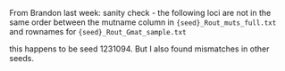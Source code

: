 
From Brandon last week: sanity check - the following loci are not in the same order between the mutname column in
`{seed}_Rout_muts_full.txt` and rownames for `{seed}_Rout_Gmat_sample.txt`

this happens to be seed 1231094. But I also found mismatches in other seeds.

